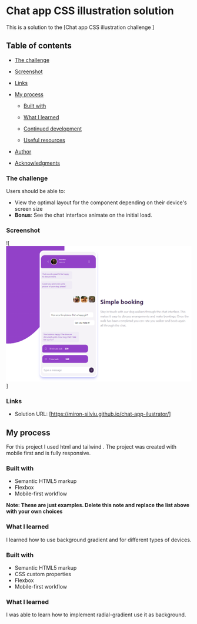 # Chat app CSS illustration solution

This is a solution to the [Chat app CSS illustration challenge ]

## Table of contents

- [The challenge](#the-challenge)
- [Screenshot](#screenshot)
- [Links](#links)
- [My process](#my-process)

  - [Built with](#built-with)
  - [What I learned](#what-i-learned)

  - [Continued development](#continued-development)
  - [Useful resources](#useful-resources)

- [Author](#author)
- [Acknowledgments](#acknowledgments)

### The challenge

Users should be able to:

- View the optimal layout for the component depending on their device's screen size
- **Bonus**: See the chat interface animate on the initial load.

### Screenshot

![![alt text](image-2.png)]

### Links

- Solution URL: [https://miron-silviu.github.io/chat-app-ilustrator/]

## My process

For this project I used html and tailwind . The project was created with mobile first and is fully responsive.

### Built with

- Semantic HTML5 markup
- Flexbox
- Mobile-first workflow

**Note: These are just examples. Delete this note and replace the list above with your own choices**

### What I learned

I learned how to use background gradient and for different types of devices.

### Built with

- Semantic HTML5 markup
- CSS custom properties
- Flexbox
- Mobile-first workflow

### What I learned

I was able to learn how to implement radial-gradient use it as background.
